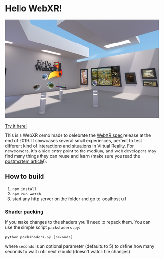 # Hello WebXR!

![screenshot](assets/sshot.jpg)

[Try it here!](https://url-of-hello-webxr-not-ready-yet)

This is a WebXR demo made to celebrate the [WebXR spec](https://github.com/immersive-web/webxr) release at the end of 2019. It showcases several small experiences, perfect to test different kind of interactions and situations in Virtual Reality. For newcomers, it's a nice entry point to the medium, and web developers may find many things they can reuse and learn (make sure you read the [postmortem article](https://url-of-article-not-ready-yet)!).

## How to build

1. `npm install`
2. `npm run watch`
3. start any http server on the folder and go to localhost url


### Shader packing

If you make changes to the shaders you'll need to repack them. You can use the simple script `packshaders.py`:

`python packshaders.py [seconds]`

where `seconds` is an optional parameter (defaults to 5) to define how many seconds to wait until next rebuild (doesn't watch file changes)


